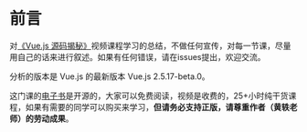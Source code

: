 # 前言
 对[《Vue.js 源码揭秘》](http://coding.imooc.com/class/228.html)视频课程学习的总结，不做任何宣传，对每一节课，尽量用自己的话来进行叙述。如果有任何错误，请在issues提出，欢迎交流。
 
  分析的版本是 Vue.js 的最新版本 Vue.js 2.5.17-beta.0。
 
 这门课的[电子书](https://ustbhuangyi.github.io/vue-analysis/)是开源的，大家可以免费阅读，视频是收费的，25+小时纯干货课程，如果有需要的同学可以购买来学习，**但请务必支持正版，请尊重作者（黄轶老师）的劳动成果**。
